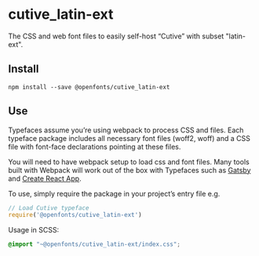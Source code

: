 
# cutive_latin-ext

The CSS and web font files to easily self-host “Cutive” with subset "latin-ext".

## Install

`npm install --save @openfonts/cutive_latin-ext`

## Use

Typefaces assume you’re using webpack to process CSS and files. Each typeface
package includes all necessary font files (woff2, woff) and a CSS file with
font-face declarations pointing at these files.

You will need to have webpack setup to load css and font files. Many tools built
with Webpack will work out of the box with Typefaces such as [Gatsby](https://github.com/gatsbyjs/gatsby)
and [Create React App](https://github.com/facebookincubator/create-react-app).

To use, simply require the package in your project’s entry file e.g.

```javascript
// Load Cutive typeface
require('@openfonts/cutive_latin-ext')
```

Usage in SCSS:
```scss
@import "~@openfonts/cutive_latin-ext/index.css";
```
